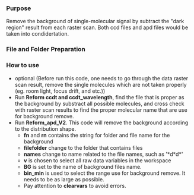 ### Purpose
Remove the background of single-molecular signal by subtract the "dark region" result from each raster scan. Both ccd files and apd files would be taken into condidertation. 

### File and Folder Preparation


### How to use
- optional (Before run this code, one needs to go through the data raster scan result, remove the single molecules which are not taken properly (eg. room light, focus drift, and etc.))
- Run <b>Reform ccdt and ccdt_wavelength</b>, find the file that is proper as the background by substract all possible molecules, and cross check with raster scan results to find the proper molecular name that are use for background remove.
- Run <b>Reform_apd_V2</b>. This code will remove the background according to the distribution shape.
  - <b>fn</b> and <b>rn</b> contains the string for folder and file name for the background 
  - <b>filefolder</b> change to the folder that contains files
  - <b>names</b> change to name related to the file names, such as '\*d\*d\*'
  - <b>v</b> is chosen to select all raw data variables in the workspace
  - <b>BG</b> is set to the name of background files name. 
  - <b>bin_min</b> is used to select the range use for background remove. It needs to be as large as possible.
  - Pay attention to <b>clearvars</b> to avoid errors.
